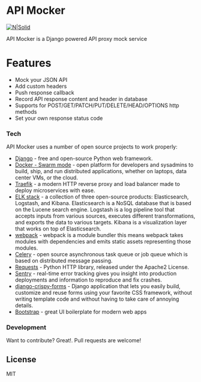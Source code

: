 # API Mocker

[![N|Solid](https://circleci.com/gh/paveu/api_mocker/tree/develop.svg?style=shield&circle-token=fefd1e0b319193750fb2dc1a545cca97ddba350c)](https://github.com/paveu/api_mocker)

API Mocker is a Django powered API proxy mock service

# Features

  - Mock your JSON API
  - Add custom headers
  - Push response callback
  - Record API response content and header in database
  - Supports for POST/GET/PATCH/PUT/DELETE/HEAD/OPTIONS http methods
  - Set your own response status code


### Tech

API Mocker uses a number of open source projects to work properly:

* [Django](https://www.djangoproject.com/) - free and open-source Python web framework.
* [Docker - Swarm mode](https://www.docker.com/) - open platform for developers and sysadmins to build, ship, and run distributed applications, whether on laptops, data center VMs, or the cloud.
* [Traefik](https://traefik.io/) - a modern HTTP reverse proxy and load balancer made to deploy microservices with ease.
* [ELK stack](https://www.elastic.co/webinars/introduction-elk-stack) - a collection of three open-source products: Elasticsearch, Logstash, and Kibana. Elasticsearch is a NoSQL database that is based on the Lucene search engine. Logstash is a log pipeline tool that accepts inputs from various sources, executes different transformations, and exports the data to various targets. Kibana is a visualization layer that works on top of Elasticsearch.
* [webpack](https://webpack.github.io/) - webpack is a module bundler this means webpack takes modules with dependencies and emits static assets representing those modules.
* [Celery](http://www.celeryproject.org/) - open source asynchronous task queue or job queue which is based on distributed message passing.
* [Requests](http://docs.python-requests.org/en/master/) - Python HTTP library, released under the Apache2 License.
* [Sentry](https://sentry.io/) - real-time error tracking gives you insight into production deployments and information to reproduce and fix crashes.
* [django-crispy-forms](https://django-crispy-forms.readthedocs.io/en/latest/) - Django application that lets you easily build, customize and reuse forms using your favorite CSS framework, without writing template code and without having to take care of annoying details.
* [Bootstrap](https://getbootstrap.com/) - great UI boilerplate for modern web apps


### Development

Want to contribute? Great!. Pull requests are welcome!


License
----

MIT
